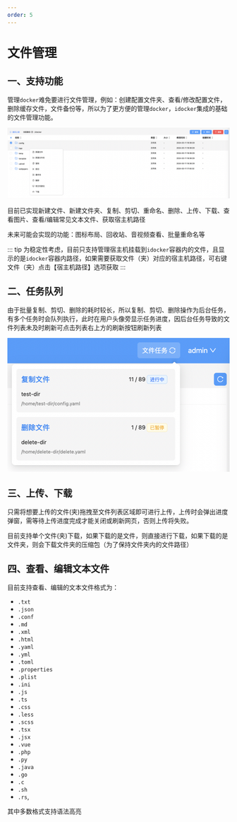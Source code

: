 ```yaml
---
order: 5
---
```

# 文件管理
## 一、支持功能
管理`docker`难免要进行文件管理，例如：创建配置文件夹、查看/修改配置文件，删除缓存文件，文件备份等，所以为了更方便的管理`docker`，`idocker`集成的基础的文件管理功能。

![文件管理](./screenshots/file-manage.jpg)

目前已实现新建文件、新建文件夹、复制、剪切、重命名、删除、上传、下载、查看图片、查看/编辑常见文本文件、获取宿主机路径

未来可能会实现的功能：图标布局、回收站、音视频查看、批量重命名等

::: tip
为稳定性考虑，目前只支持管理宿主机挂载到`idocker`容器内的文件，且显示的是`idocker`容器内路径，如果需要获取文件（夹）对应的宿主机路径，可右键文件（夹）点击【宿主机路径】选项获取
:::
## 二、任务队列
由于批量复制、剪切、删除的耗时较长，所以复制、剪切、删除操作为后台任务，有多个任务时会队列执行，此时在用户头像旁显示任务进度，因后台任务导致的文件列表未及时刷新可点击列表右上方的刷新按钮刷新列表

![任务进度](./screenshots/file-task.jpg)

## 三、上传、下载
只需将想要上传的文件(夹)拖拽至文件列表区域即可进行上传，上传时会弹出进度弹窗，需等待上传进度完成才能关闭或刷新网页，否则上传将失败。

目前支持单个文件(夹)下载，如果下载的是文件，则直接进行下载，如果下载的是文件夹，则会下载文件夹的压缩包（为了保持文件夹内的文件路径）

## 四、查看、编辑文本文件
目前支持查看、编辑的文本文件格式为：

* `.txt`
* `.json`
* `.conf`
* `.md`
* `.xml`
* `.html`
* `.yaml`
* `.yml`
* `.toml`
* `.properties`
* `.plist`
* `.ini`
* `.js`
* `.ts`
* `.css`
* `.less`
* `.scss`
* `.tsx`
* `.jsx`
* `.vue`
* `.php`
* `.py`
* `.java`
* `.go`
* `.c`
* `.sh`
* `.rs`,
  
其中多数格式支持语法高亮
